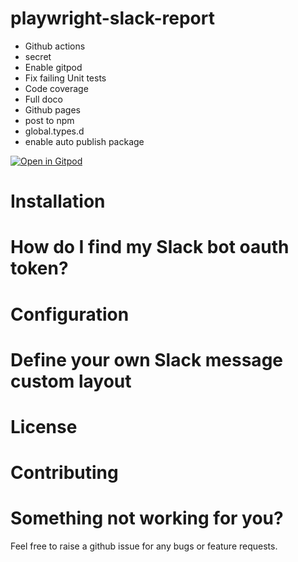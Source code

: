 # playwright-slack-report

- Github actions
- secret
- Enable gitpod
- Fix failing Unit tests
- Code coverage
- Full doco
- Github pages
- post to npm
- global.types.d
- enable auto publish package

[![Open in Gitpod](https://gitpod.io/button/open-in-gitpod.svg)](https://gitpod.io/#https://github.com/ryanrosello-og/playwright-slack-report>)

# Installation

# How do I find my Slack bot oauth token?

# Configuration

# Define your own Slack message custom layout

# License

# Contributing

# Something not working for you?

Feel free to raise a github issue for any bugs or feature requests.
